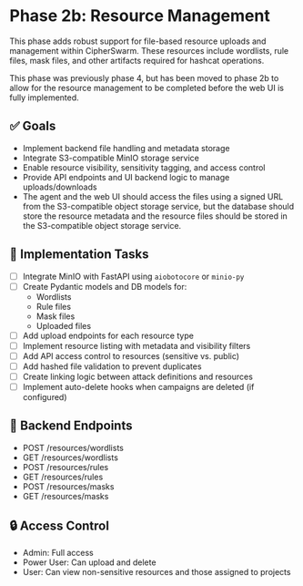 # Phase 2b: Resource Management

This phase adds robust support for file-based resource uploads and management within CipherSwarm. These resources include wordlists, rule files, mask files, and other artifacts required for hashcat operations.

This phase was previously phase 4, but has been moved to phase 2b to allow for the resource management to be completed before the web UI is fully implemented.

## ✅ Goals

-   Implement backend file handling and metadata storage
-   Integrate S3-compatible MinIO storage service
-   Enable resource visibility, sensitivity tagging, and access control
-   Provide API endpoints and UI backend logic to manage uploads/downloads
-   The agent and the web UI should access the files using a signed URL from the S3-compatible object storage service, but the database should store the resource metadata and the resource files should be stored in the S3-compatible object storage service.

## 🧱 Implementation Tasks

-   [ ] Integrate MinIO with FastAPI using `aiobotocore` or `minio-py`
-   [ ] Create Pydantic models and DB models for:
    -   Wordlists
    -   Rule files
    -   Mask files
    -   Uploaded files
-   [ ] Add upload endpoints for each resource type
-   [ ] Implement resource listing with metadata and visibility filters
-   [ ] Add API access control to resources (sensitive vs. public)
-   [ ] Add hashed file validation to prevent duplicates
-   [ ] Create linking logic between attack definitions and resources
-   [ ] Implement auto-delete hooks when campaigns are deleted (if configured)

## 🔄 Backend Endpoints

-   POST /resources/wordlists
-   GET /resources/wordlists
-   POST /resources/rules
-   GET /resources/rules
-   POST /resources/masks
-   GET /resources/masks

## 🔒 Access Control

-   Admin: Full access
-   Power User: Can upload and delete
-   User: Can view non-sensitive resources and those assigned to projects

